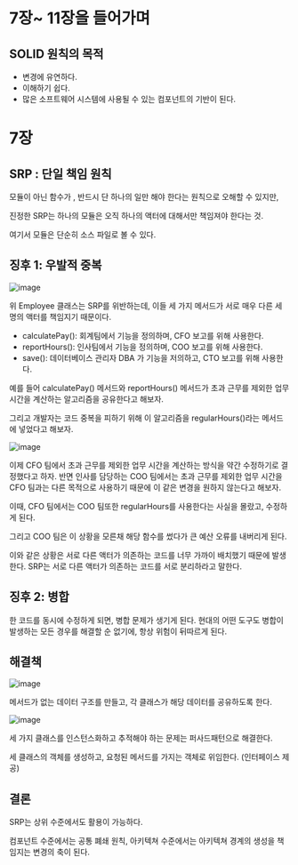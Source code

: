 # 7장~ 11장을 들어가며

## SOLID 원칙의 목적

- 변경에 유연하다.
- 이해하기 쉽다.
- 많은 소프트웨어 시스템에 사용될 수 있는 컴포넌트의 기반이 된다.

# 7장

## SRP : 단일 책임 원칙

모듈이 아닌 함수가 , 반드시 단 하나의 일만 해야 한다는 원칙으로 오해할 수 있지만,

진정한 SRP는 하나의 모듈은 오직 하나의 액터에 대해서만 책임져야 한다는 것.

여기서 모듈은 단순히 소스 파일로 볼 수 있다.

## 징후 1: 우발적 중복

![image](https://github.com/KonCC/clean-architecture/assets/102205852/50e70b7e-b918-443f-bfcd-6743e994fd07)


위 Employee 클래스는 SRP를 위반하는데, 이들 세 가지 메서드가 서로 매우 다른 세 명의 액터를 책임지기 때문이다.

- calculatePay(): 회계팀에서 기능을 정의하며, CFO 보고를 위해 사용한다.
- reportHours(): 인사팀에서 기능을 정의하며, COO 보고를 위해 사용한다.
- save(): 데이터베이스 관리자 DBA 가 기능을 저의하고, CTO 보고를 위해 사용한다.

예를 들어 calculatePay() 메서드와 reportHours() 메서드가 초과 근무를 제외한 업무 시간을 계산하는 알고리즘을 공유한다고 해보자.

그리고 개발자는 코드 중복을 피하기 위해 이 알고리즘을 regularHours()라는 메서드에 넣었다고 해보자.

![image](https://github.com/KonCC/clean-architecture/assets/102205852/c2762b44-4e53-4250-b55f-d5ec267776c9)


이제 CFO 팀에서 초과 근무를 제외한 업무 시간을 계산하는 방식을 약간 수정하기로 결정했다고 하자. 반면 인사를 담당하는 COO 팀에서는 초과 근무를 제외한 업무 시간을 CFO 팀과는 다른 목적으로 사용하기 때문에 이 같은 변경을 원하지 않는다고 해보자.

이때, CFO 팀에서는 COO 팀또한 regularHours를 사용한다는 사실을 몰랐고, 수정하게 된다.

그리고 COO 팀은 이 상황을 모른채 해당 함수를 썼다가 큰 예산 오류를 내버리게 된다.

이와 같은 상황은 서로 다른 액터가 의존하는 코드를 너무 가까이 배치했기 때문에 발생한다. SRP는 서로 다른 액터가 의존하는 코드를 서로 분리하라고 말한다.

## 징후 2: 병합

한 코드를 동시에 수정하게 되면, 병합 문제가 생기게 된다. 현대의 어떤 도구도 병합이 발생하는 모든 경우를 해결할 순 없기에, 항상 위험이 뒤따르게 된다.

## 해결책

![image](https://github.com/KonCC/clean-architecture/assets/102205852/5b2c09a5-bac4-4b6a-a5aa-6fcf60285729)


메서드가 없는 데이터 구조를 만들고, 각 클래스가 해당 데이터를 공유하도록 한다.

![image](https://github.com/KonCC/clean-architecture/assets/102205852/b3c78aee-58a8-4b0f-9a2f-5dc96c4bab8b)

세 가지 클래스를 인스턴스화하고 추적해야 하는 문제는 퍼사드패턴으로 해결한다.

세 클래스의 객체를 생성하고, 요청된 메서드를 가지는 객체로 위임한다. (인터페이스 제공)

## 결론

SRP는 상위 수준에서도 활용이 가능하다.

컴포넌트 수준에서는 공통 폐쇄 원칙, 아키텍쳐 수준에서는 아키텍쳐 경계의 생성을 책임지는 변경의 축이 된다.
